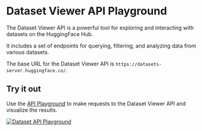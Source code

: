 # Dataset Viewer API Playground

The Dataset Viewer API is a powerful tool for exploring and interacting with datasets on the HuggingFace Hub. 

It includes a set of endpoints for querying, filtering, and analyzing data from various datasets.

The base URL for the Dataset Viewer API is `https://datasets-server.huggingface.co/`.

## Try it out

Use the [API Playground](https://github.com/huggingface/dataset-viewer/tree/main/api_playground) to make requests to the Dataset Viewer API and visualize the results.

<div class="flex justify-center">
  <a href="https://huggingface.co/spaces/cfahlgren1/datasets-api-playground" target="_blank">
    <img
      src="https://huggingface.co/datasets/huggingface/documentation-images/resolve/main/datasets-server/datasets-api-playground.png"
      alt="Dataset API Playground"
    />
  </a>
</div>